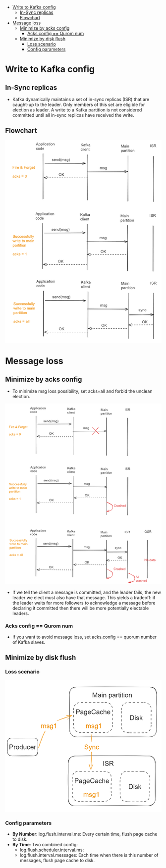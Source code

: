- [Write to Kafka config](#write-to-kafka-config)
  - [In-Sync replicas](#in-sync-replicas)
  - [Flowchart](#flowchart)
- [Message loss](#message-loss)
  - [Minimize by acks config](#minimize-by-acks-config)
    - [Acks config == Qurom num](#acks-config--qurom-num)
  - [Minimize by disk flush](#minimize-by-disk-flush)
    - [Loss scenario](#loss-scenario)
    - [Config parameters](#config-parameters)

# Write to Kafka config
## In-Sync replicas
* Kafka dynamically maintains a set of in-sync replicas (ISR) that are caught-up to the leader. Only members of this set are eligible for election as leader. A write to a Kafka partition is not considered committed until all in-sync replicas have received the write. 

## Flowchart

![](../.gitbook/assets/messageQueue_backlog_acksConfig.png)

# Message loss 
## Minimize by acks config
* To minimize msg loss possibility, set acks=all and forbid the unclean election. 

![](../.gitbook/assets/messageQueue_backlog_msgLoss.png)

* If we tell the client a message is committed, and the leader fails, the new leader we elect must also have that message. This yields a tradeoff: if the leader waits for more followers to acknowledge a message before declaring it committed then there will be more potentially electable leaders.

### Acks config == Qurom num
* If you want to avoid message loss, set acks.config == quorum number of Kafka slaves. 

## Minimize by disk flush
### Loss scenario
![](../.gitbook/assets/messageQueue_backlog_diskflush.png)

### Config parameters
* **By Number**: log.flush.interval.ms: Every certain time, flush page cache to disk. 
* **By Time**: Two combined config: 
  * log.flush.scheduler.interval.ms: 
  * log.flush.interval.messages: Each time when there is this number of messages, flush page cache to disk. 
